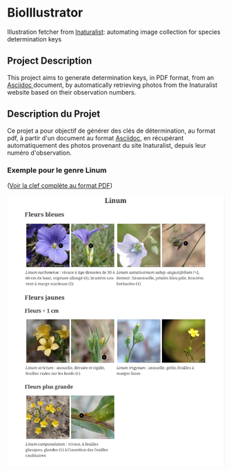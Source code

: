 # BioIllustrator

Illustration fetcher from [Inaturalist](https://www.inaturalist.org): automating image collection for species determination keys

## Project Description

This project aims to generate determination keys, in PDF format, from an [Asciidoc ](https://asciidoc.org)document, by automatically retrieving photos from the Inaturalist website based on their observation numbers.

## Description du Projet

Ce projet a pour objectif de générer des clés de détermination, au format pdf, à partir d'un document au format [Asciidoc](https://asciidoc.org), en récupérant automatiquement des photos provenant du site Inaturalist, depuis leur numéro d'observation.

### Exemple pour le genre Linum 

([Voir la clef complète au format PDF](https://github.com/daviddelon/BioIllustrator/blob/main/keys/Linum.pdf))

![1684572489709](image/README/1684572489709.png)
